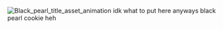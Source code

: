 ![Black_pearl_title_asset_animation](https://github.com/user-attachments/assets/7c695084-2480-434b-8b22-f0c9f4762180)
idk what to put here anyways black pearl cookie heh
